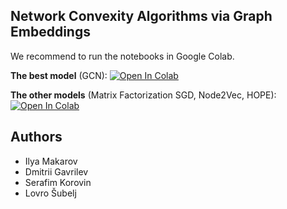 ## Network Convexity Algorithms via Graph Embeddings

We recommend to run the notebooks in Google Colab.

**The best model** (GCN): [![Open In Colab](https://colab.research.google.com/assets/colab-badge.svg)](https://colab.research.google.com/github/realfolkcode/convexity-graph-embeddings/blob/main/network_convexity.ipynb)

**The other models** (Matrix Factorization SGD, Node2Vec, HOPE): [![Open In Colab](https://colab.research.google.com/assets/colab-badge.svg)](https://colab.research.google.com/github/realfolkcode/convexity-graph-embeddings/blob/main/convexity_old_models.ipynb)

## Authors

* Ilya Makarov
* Dmitrii Gavrilev
* Serafim Korovin
* Lovro Šubelj
